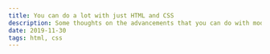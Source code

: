 ```yaml
---
title: You can do a lot with just HTML and CSS
description: Some thoughts on the advancements that you can do with modern HTML and CSS.
date: 2019-11-30
tags: html, css
---
```

